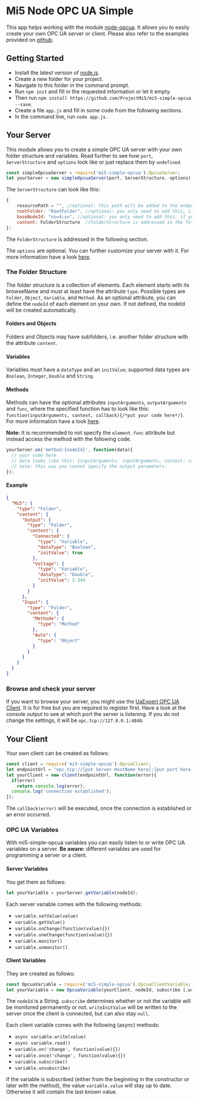 # Mi5 Node OPC UA Simple

This app helps working with the module [node-opcua](http://node-opcua.github.io/). It allows you to easily create your
own OPC UA server or client. Please also refer to the examples provided on [github](https://github.com/ProjectMi5/mi5-simple-opcua-example).

## Getting Started

* Install the latest version of [node.js](https://nodejs.org/en/).
* Create a new folder for your project.
* Navigate to this folder in the command prompt.
* Run `npm init` and fill in the requested information or let it empty.
* Then run `npm install https://github.com/ProjectMi5/mi5-simple-opcua --save`.
* Create a file `app.js` and fill in some code from the following sections.
* In the command line, run `node app.js`.

## Your Server

This module allows you to create a simple OPC UA server with your own folder structure and variables.
Read further to see how `port`, `ServerStructure` and `options` look like or just replace them by `undefined`.


```javascript
const simpleOpcuaServer = require('mi5-simple-opcua').OpcuaServer;
let yourServer = new simpleOpcuaServer(port, ServerStructure, options);
```

The `ServerStructure` can look like this:

```javascript
{
    resourcePath = "", //optional: this path will be added to the endpoint resource name
	rootFolder: "RootFolder", //optional: you only need to add this, if you specify anything else than "RootFolder"
	baseNodeId: "ns=4;s=", //optional: you only need to add this, if you specify anything else than "ns=4;s="
	content: FolderStructure  //FolderStructure is addressed in the following section
};
```

The `FolderStructure` is addressed in the following section.

The `options` are optional. You can further customize your server with it.
For more information have a look [here](http://node-opcua.github.io/api_doc/classes/OPCUAServer.html).


### The Folder Structure

The folder structure is a collection of elements. Each element starts with its browseName and must at least have the
attribute `type`. Possible types are `Folder`, `Object`, `Variable`, and `Method`.
As an optional attribute, you can define the `nodeId` of each element on your own. If not defined, the nodeId will be 
created automatically.


#### Folders and Objects

Folders and Objects may have subfolders, i.e. another folder structure with the attribute `content`.

#### Variables

Variables must have a `dataType` and an `initValue`; supported data types are `Boolean`, `Integer`, `Double` and `String`.

#### Methods

Methods can have the optional attributes `inputArguments`, `outputArguments` and `func`, where the specified function
has to look like this: `function(inputArguments, context, callback){/*put your code here*/}`. For more information
have a look [here](https://github.com/node-opcua/node-opcua/blob/master/documentation/server_with_method.js).

**Note:** It is recommended to not specify the `element.func` attribute but instead access the method with the following
code.

```javascript 1.8
yourServer.on('method:{nodeId}', function(data){
  // your code here
  // data looks like this: {inputArguments: inputArguments, context: context}
  // note: this way you cannot specify the output parameters.
});
```

#### Example

```json
{
  "Mi5": {
    "type": "Folder",
    "content": {
      "Output": {
        "type": "Folder",
        "content": {
          "Connected": {
            "type": "Variable",
            "dataType": "Boolean",
            "initValue": true
          },
          "Voltage": {
            "type": "Variable",
            "dataType": "Double",
            "initValue": 2.345
          }
        }
      },
      "Input": {
        "type": "Folder",
        "content": {
          "Methode": {
            "type": "Method"
          },
          "Auto": {
            "type": "Object"
          }
        }
      }
    }
  }
}
```

### Browse and check your server

If you want to browse your server, you might use the [UaExpert OPC UA Client](https://www.unified-automation.com/downloads/opc-ua-clients.html). It is for free but you are required to register first. Have a look at the console output to see at which port the server is listening. If you do not change the settings, it will be `opc.tcp://127.0.0.1:4840`.

## Your Client

Your own client can be created as follows:

```javascript
const client = require('mi5-simple-opcua').OpcuaClient;
let endpointUrl = "opc.tcp://[put Server HostName here]:[put port here]"
let yourClient = new client(endpointUrl, function(error){
  if(error)
    return console.log(error);
  console.log('connection established');
});
```

The `callback(error)` will be executed, once the connection is established or an error occurred.

### OPC UA Variables

With mi5-simple-opcua variables you can easily listen to or write OPC UA variables on a server.
**Be aware:** different variables are used for programming a server or a client.

#### Server Variables

You get them as follows:

```javascript
let yourVariable = yourServer.getVariable(nodeId);
```

Each server variable comes with the following methods:

* `variable.setValue(value)`
* `variable.getValue()`
* `variable.onChange(function(value){})`
* `variable.oneChange(function(value){})`
* `variable.monitor()`
* `variable.unmonitor()`

#### Client Variables

They are created as follows:

```javascript
const OpcuaVariable = require('mi5-simple-opcua').OpcuaClientVariable;
let yourVariable = new OpcuaVariable(yourClient, nodeId, subscribe [,writeInitValue]);
```

The `nodeId` is a String. `subscribe` determines whether or not the variable will be monitored permanently or not. `writeInitValue` will be written to the server once the client is connected, but can also stay `null`.

Each client variable comes with the following (async) methods:

* `async variable.write(value)`
* `async variable.read()`
* `variable.on('change', function(value){})`
* `variable.once('change', function(value){})`
* `variable.subscribe()`
* `variable.unsubscribe)`

If the variable is subscribed (either from the beginning in the constructor or later with the method), the value `variable.value` will stay up to date. Otherwise it will contain the last known value.